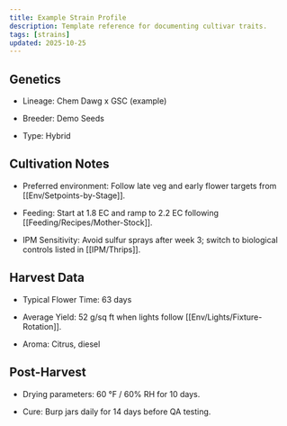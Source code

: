 ```yaml
---
title: Example Strain Profile
description: Template reference for documenting cultivar traits.
tags: [strains]
updated: 2025-10-25
---
```


## Genetics

- Lineage: Chem Dawg x GSC (example)

- Breeder: Demo Seeds

- Type: Hybrid

## Cultivation Notes

- Preferred environment: Follow late veg and early flower targets from [[Env/Setpoints-by-Stage]].

- Feeding: Start at 1.8 EC and ramp to 2.2 EC following [[Feeding/Recipes/Mother-Stock]].

- IPM Sensitivity: Avoid sulfur sprays after week 3; switch to biological controls listed in [[IPM/Thrips]].

## Harvest Data

- Typical Flower Time: 63 days

- Average Yield: 52 g/sq ft when lights follow [[Env/Lights/Fixture-Rotation]].

- Aroma: Citrus, diesel

## Post-Harvest

- Drying parameters: 60 °F / 60% RH for 10 days.

- Cure: Burp jars daily for 14 days before QA testing.
